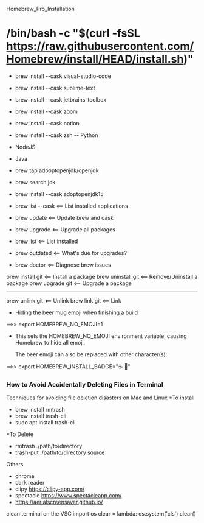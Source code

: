 Homebrew_Pro_Installation

# /bin/bash -c "$(curl -fsSL https://raw.githubusercontent.com/Homebrew/install/HEAD/install.sh)"

- brew install --cask visual-studio-code
- brew install --cask sublime-text
- brew install --cask jetbrains-toolbox
- brew install --cask zoom
- brew install --cask notion
- brew install --cask zsh
-- Python
- NodeJS
- Java
 - brew tap adooptopenjdk/openjdk
 - brew search jdk
 - brew install --cask adoptopenjdk15

- brew list --cask  <== List installed applications

- brew update	<== Update brew and cask
- brew upgrade	<== Upgrade all packages
- brew list	<== List installed
- brew outdated	<== What's due for upgrades?
- brew doctor	<== Diagnose brew issues

brew install git		<== Install a package
brew uninstall git	<== Remove/Uninstall a package
brew upgrade git		<== Upgrade a package
---	---
brew unlink git		<== Unlink
brew link git		<== Link


- Hiding the beer mug emoji when finishing a build

==>> export HOMEBREW_NO_EMOJI=1

- This sets the HOMEBREW_NO_EMOJI environment variable, causing Homebrew to hide all emoji.

	The beer emoji can also be replaced with other character(s): 

==>> export HOMEBREW_INSTALL_BADGE="☕️ 🐸"



### How to Avoid Accidentally Deleting Files in Terminal
Techniques for avoiding file deletion disasters on Mac and Linux
*To install
- brew install rmtrash
- brew install trash-cli
- sudo apt install trash-cli

*To Delete
- rmtrash ./path/to/directory
- trash-put ./path/to/directory
<a href="https://levelup.gitconnected.com/how-to-avoid-accidentally-deleting-files-in-terminal-969d63ab1c02">source</a>







Others

- chrome
- dark reader
- clipy https://clipy-app.com/​
- spectacle https://www.spectacleapp.com/​
- https://aerialscreensaver.github.io/​

clean terminal on the VSC 
import os
clear = lambda: os.system('cls')
clear()
